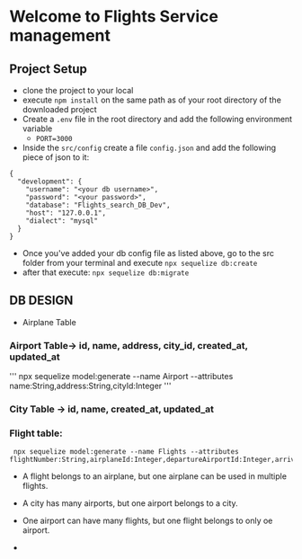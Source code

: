 # Welcome to Flights Service management

## Project Setup
- clone the project to your local
- execute `npm install` on the same path as of your root directory of the downloaded project
- Create a `.env` file in the root directory and add the following environment variable
   - `PORT=3000`
- Inside the `src/config` create a file `config.json` and add the following piece of json to it:
```
{
  "development": {
    "username": "<your db username>",
    "password": "<your password>",
    "database": "Flights_search_DB_Dev",
    "host": "127.0.0.1",
    "dialect": "mysql"
  }
}
```

- Once you've added your db config file as listed above, go to the src folder from your terminal and execute `npx sequelize db:create`
- after that execute: `npx sequelize db:migrate`



## DB DESIGN
 - Airplane Table

 ### Airport Table-> id, name, address, city_id, created_at, updated_at
 '''
 npx sequelize model:generate --name Airport --attributes name:String,address:String,cityId:Integer
 '''
 ### City Table -> id, name, created_at, updated_at

 ### Flight table:
 ```
  npx sequelize model:generate --name Flights --attributes flightNumber:String,airplaneId:Integer,departureAirportId:Integer,arrivalAirportId:Integer,arrivalTime:Date,departureTime:Date,price:Integer,boardingGate:String,totalSeats:Integer
 ```

 - A flight belongs to an airplane, but one airplane can be used in multiple flights.
 - A city has many airports, but one airport belongs to a city.
 - One airport can have many flights, but one flight belongs to only oe airport.


 - 
